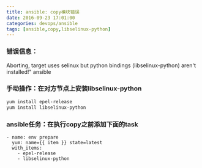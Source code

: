 ```yaml
---
title: ansible: copy模块错误
date: 2016-09-23 17:01:00
categories: devops/ansible
tags: [ansible,copy,libselinux-python]
---
```

### 错误信息：
Aborting, target uses selinux but python bindings (libselinux-python) aren't installed!" ansible

### 手动操作：在对方节点上安装libselinux-python
``` bash
yum install epel-release
yum install libselinux-python
```

### ansible任务：在执行copy之前添加下面的task
```
- name: env prepare
  yum: name={{ item }} state=latest
  with_items:
    - epel-release
    - libselinux-python
```
